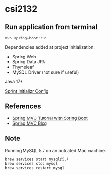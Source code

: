 # csi2132


## Run application from terminal

``` mvn spring-boot:run ```

Dependencies added at project initialization:
- Spring Web
- Spring Data JPA
- Thymeleaf
- MySQL Driver (not sure if useful)

Java 17+

[Sprint Initializr Config](https://start.spring.io/#!type=maven-project&language=java&platformVersion=3.0.2&packaging=jar&jvmVersion=17&groupId=CSI2132&artifactId=ehotel&name=ehotel&description=eHotel%20System&packageName=CSI2132.ehotel&dependencies=web,thymeleaf,mysql)

## References

- [Spring MVC Tutorial with Spring Boot](https://www.youtube.com/watch?v=Ku3gsv7_bCc)
- [Spring MVC Blog](https://www.javaguides.net/2021/05/spring-boot-crud-tutorial.html)

## Note

Running MySQL 5.7 on an outdated Mac machine.

```terminal
brew services start mysql@5.7
brew services stop mysql
brew services restart mysql
```
